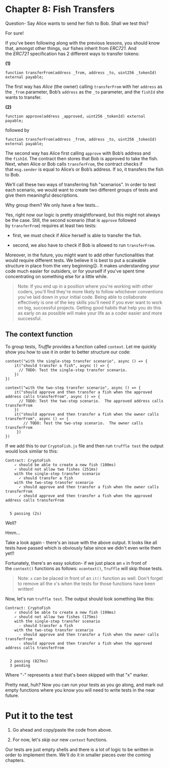 # Chapter 8: Fish Transfers

Question- Say Alice wants to send her fish to Bob. Shall we test this?

For sure!

If you've been following along with the previous lessons, you should know that, amongst other things, our fishes inherit from _ERC721_. And the _ERC721_ specification has 2 different ways to transfer tokens:

**(1)**

```
function transferFrom(address _from, address _to, uint256 _tokenId) external payable;
```

The first way has _Alice_ (the owner) calling `transferFrom` with her `address` as the `_from` parameter, Bob’s `address` as the `_to` parameter, and the `fishId` she wants to transfer.

**(2)**

```
function approve(address _approved, uint256 _tokenId) external payable;
```

followed by

```
function transferFrom(address _from, address _to, uint256 _tokenId) external payable;
```

The second way has Alice first calling `approve` with Bob’s address and the `fishId`. The contract then stores that Bob is approved to take the fish. Next, when Alice or Bob calls `transferFrom`, the contract checks if that `msg.sender` is equal to Alice’s or Bob’s address. If so, it transfers the fish to Bob.

We’ll call these two ways of transferring fish "scenarios". In order to test each scenario, we would want to create two different groups of tests and give them meaningful descriptions.

Why group them? We only have a few tests...

Yes, right now our logic is pretty straightforward, but this might not always be the case. Still, the second scenario (that is `approve` followed by `transferFrom`) requires at least two tests:

- first, we must check if Alice herself is able to transfer the fish.
    
- second, we also have to check if Bob is allowed to run `transferFrom`.
    

Moreover, in the future, you might want to add other functionalities that would require different tests. We believe it is best to put a scaleable structure in place from the very beginning😉. It makes understanding your code much easier for outsiders, or for yourself if you've spent time concentrating on something else for a little while.

> Note: If you end up in a position where you're working with other coders, you'll find they're more likely to follow whichever conventions you've laid down in your initial code. Being able to collaborate effectively is one of the key skills you'll need if you ever want to work on big, successful projects. Getting good habits that help you do this as early on as possible will make your life as a coder easier and more successful.

## The context function

To group tests, _Truffle_ provides a function called `context`. Let me quickly show you how to use it in order to better structure our code:

```
context("with the single-step transfer scenario", async () => {
    it("should transfer a fish", async () => {
      // TODO: Test the single-step transfer scenario.
    })
})

context("with the two-step transfer scenario", async () => {
    it("should approve and then transfer a fish when the approved address calls transferFrom", async () => {
      // TODO: Test the two-step scenario.  The approved address calls transferFrom
    })
    it("should approve and then transfer a fish when the owner calls transferFrom", async () => {
        // TODO: Test the two-step scenario.  The owner calls transferFrom
     })
})
```

If we add this to our `CryptoFish.js` file and then run `truffle test` the output would look similar to this:

```
Contract: CryptoFish
    ✓ should be able to create a new fish (100ms)
    ✓ should not allow two fishes (251ms)
    with the single-step transfer scenario
      ✓ should transfer a fish
    with the two-step transfer scenario
      ✓ should approve and then transfer a fish when the owner calls transferFrom
      ✓ should approve and then transfer a fish when the approved address calls transferFrom


  5 passing (2s)
```

Well?

Hmm...

Take a look again - there's an issue with the above output. It looks like all tests have passed which is obviously false since we didn't even write them yet!!

Fortunately, there's an easy solution- if we just place an `x` in front of the `context()` functions as follows: `xcontext()`, `Truffle` will skip those tests.

> Note: `x` can be placed in front of an `it()` function as well. Don't forget to remove all the x's when the tests for those functions have been written!

Now, let's run `truffle test`. The output should look something like this:

```
Contract: CryptoFish
    ✓ should be able to create a new fish (199ms)
    ✓ should not allow two fishes (175ms)
    with the single-step transfer scenario
      - should transfer a fish
    with the two-step transfer scenario
      - should approve and then transfer a fish when the owner calls transferFrom
      - should approve and then transfer a fish when the approved address calls transferFrom


  2 passing (827ms)
  3 pending
```

Where "-" represents a test that's been skipped with that "x" marker.

Pretty neat, huh? Now you can run your tests as you go along, and mark out empty functions where you know you will need to write tests in the near future.

# Put it to the test

1. Go ahead and copy/paste the code from above.
    
2. For now, let's _skip_ our new `context` functions.
    

Our tests are just empty shells and there is a lot of logic to be written in order to implement them. We'll do it in smaller pieces over the coming chapters.
